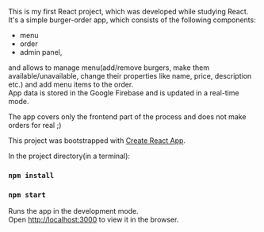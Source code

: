 This is my first React project, which was developed while studying React.
It's a simple burger-order app, which consists of the following components:
- menu
- order
- admin panel,

and allows to manage menu(add/remove burgers, make them available/unavailable, change their properties like name, price, description etc.) 
and add menu items to the order. <br />
App data is stored in the Google Firebase and is updated in a real-time mode. <br />

The app covers only the frontend part of the process and does not make orders for real ;) <br />


This project was bootstrapped with [Create React App](https://github.com/facebook/create-react-app).

In the project directory(in a terminal):

### `npm install`
### `npm start`

Runs the app in the development mode.<br />
Open [http://localhost:3000](http://localhost:3000) to view it in the browser.
